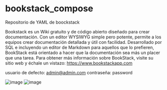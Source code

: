 # bookstack_compose
Repositorio de YAML de boockstack

Bookstack es un Wiki gratuito y de código abierto diseñado para crear documentación. Con un editor WYSIWYG simple pero potente, permite a los equipos crear documentación detallada y útil con facilidad.
Desarrollado por SQL e incluyendo un editor de Markdown para aquellos que lo prefieren, BookStack está orientado a hacer que la documentación sea más un placer que una tarea.
Para obtener más información sobre BookStack, visite su sitio web y échale un vistazo: https://www.bookstackapp.com

usuario de defecto:  admin@admin.com 
contraseña: password

![image](https://github.com/jmongean/bookstack_compose/assets/139850879/cb9f49ff-af55-4bd6-812e-7143161f6623)
![image](https://github.com/jmongean/bookstack_compose/assets/139850879/8dbf20ff-3194-4e4e-9a01-41e13cb4d404)

